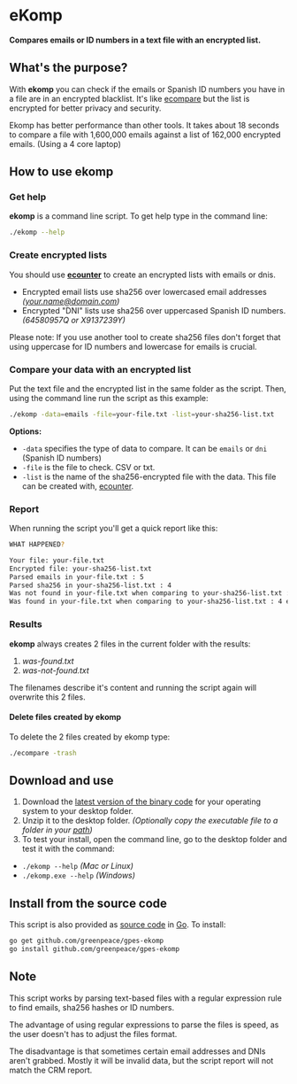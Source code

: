 # eKomp

**Compares emails or ID numbers in a text file with an encrypted list.**

## What's the purpose?

With **ekomp** you can check if the emails or Spanish ID numbers you have in a file are in an encrypted blacklist. It's like [ecompare](https://github.com/greenpeace/gpes-ecompare) but the list is encrypted for better privacy and security.

Ekomp has better performance than other tools. It takes about 18 seconds to compare a file with 1,600,000 emails against a list of 162,000 encrypted emails. (Using a 4 core laptop)

## How to use ekomp

### Get help

**ekomp** is a command line script. To get help type in the command line:

```bash
./ekomp --help
```

### Create encrypted lists

You should use **[ecounter](https://github.com/greenpeace/gpes-ecounter)** to create an encrypted lists with emails or dnis. 

* Encrypted email lists use sha256 over lowercased email addresses *(your.name@domain.com)*
* Encrypted "DNI" lists use sha256 over uppercased Spanish ID numbers. *(64580957Q or X9137239Y)*

Please note: If you use another tool to create sha256 files don't forget that using uppercase for ID numbers and lowercase for emails is crucial.

### Compare your data with an encrypted list

Put the text file and the encrypted list in the same folder as the script. Then, using the command line run the script as this example:

```bash
./ekomp -data=emails -file=your-file.txt -list=your-sha256-list.txt
```

**Options:**

* `-data` specifies the type of data to compare. It can be `emails` or `dni` (Spanish ID numbers)
* `-file` is the file to check. CSV or txt.
* `-list` is the name of the sha256-encrypted file with the data. This file can be created with, [ecounter](https://github.com/greenpeace/gpes-ecounter).

### Report

When running the script you'll get a quick report like this:

```bash
WHAT HAPPENED?

Your file: your-file.txt
Encrypted file: your-sha256-list.txt
Parsed emails in your-file.txt : 5
Parsed sha256 in your-sha256-list.txt : 4
Was not found in your-file.txt when comparing to your-sha256-list.txt : 1 emails
Was found in your-file.txt when comparing to your-sha256-list.txt : 4 emails
```

### Results

**ekomp** always creates 2 files in the current folder with the results:

1. *was-found.txt*
1. *was-not-found.txt*

The filenames describe it's content and running the script again will overwrite this 2 files.

#### Delete files created by ekomp

To delete the 2 files created by ekomp type:

```bash
./ecompare -trash
```

## Download and use

1. Download the [latest version of the binary code](https://github.com/greenpeace/gpes-ekomp/releases/) for your operating system to your desktop folder.
1. Unzip it to the desktop folder. *(Optionally copy the executable file to a folder in your [path](https://goo.gl/oLzTGw))*
1. To test your install, open the command line, go to the desktop folder and test it with the command:

* `./ekomp --help` *(Mac or Linux)*
* `./ekomp.exe --help` *(Windows)*

## Install from the source code

This script is also provided as [source code](https://github.com/greenpeace/gpes-ecompare/) in [Go](https://golang.org/dl/). To install:

```bash
go get github.com/greenpeace/gpes-ekomp
go install github.com/greenpeace/gpes-ekomp
```


## Note

This script works by parsing text-based files with a regular expression rule to find emails, sha256 hashes or ID numbers. 

The advantage of using regular expressions to parse the files is speed, as the user doesn't has to adjust the files format. 

The disadvantage is that sometimes certain email addresses and DNIs aren't grabbed. Mostly it will be invalid data, but the script report will not match the CRM report.
